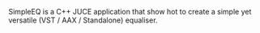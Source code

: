 SimpleEQ is a C++ JUCE application that show hot to create a simple yet versatile (VST / AAX / Standalone) equaliser. 
